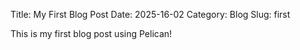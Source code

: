 Title: My First Blog Post
Date: 2025-16-02
Category: Blog
Slug: first

This is my first blog post using Pelican!